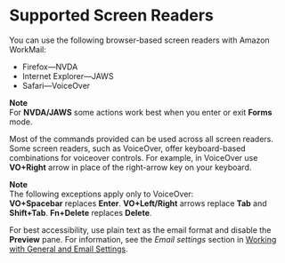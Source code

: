 # Supported Screen Readers<a name="supported-screenreaders"></a>

You can use the following browser\-based screen readers with Amazon WorkMail:
+ Firefox—NVDA
+ Internet Explorer—JAWS
+ Safari—VoiceOver

**Note**  
For **NVDA/JAWS** some actions work best when you enter or exit **Forms** mode\.

Most of the commands provided can be used across all screen readers\. Some screen readers, such as VoiceOver, offer keyboard\-based combinations for voiceover controls\. For example, in VoiceOver use **VO\+Right** arrow in place of the right\-arrow key on your keyboard\.

**Note**  
The following exceptions apply only to VoiceOver:   
**VO\+Spacebar** replaces **Enter**\.
**VO\+Left/Right** arrows replace **Tab** and **Shift\+Tab**\.
**Fn\+Delete** replaces **Delete**\.

For best accessibility, use plain text as the email format and disable the **Preview** pane\. For information, see the *Email settings* section in [Working with General and Email Settings](general-settings.md)\.